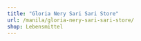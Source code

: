 ```yaml
---
title: "Gloria Nery Sari Sari Store"
url: /manila/gloria-nery-sari-sari-store/
shop: Lebensmittel
---
```

